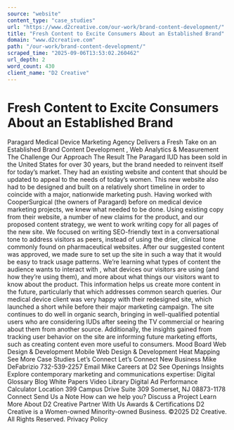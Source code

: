 ```yaml
---
source: "website"
content_type: "case_studies"
url: "https://www.d2creative.com/our-work/brand-content-development/"
title: "Fresh Content to Excite Consumers About an Established Brand"
domain: "www.d2creative.com"
path: "/our-work/brand-content-development/"
scraped_time: "2025-09-06T13:53:02.260462"
url_depth: 2
word_count: 430
client_name: "D2 Creative"
---
```


# Fresh Content to Excite Consumers About an Established Brand

Paragard Medical Device Marketing Agency Delivers a Fresh Take on an Established Brand Content Development , Web Analytics & Measurement The Challenge Our Approach The Result The Paragard IUD has been sold in the United States for over 30 years, but the brand needed to reinvent itself for today’s market. They had an existing website and content that should be updated to appeal to the needs of today’s women. This new website also had to be designed and built on a relatively short timeline in order to coincide with a major, nationwide marketing push. Having worked with CooperSurgical (the owners of Paragard) before on medical device marketing projects, we knew what needed to be done. Using existing copy from their website, a number of new claims for the product, and our proposed content strategy, we went to work writing copy for all pages of the new site. We focused on writing SEO-friendly text in a conversational tone to address visitors as peers, instead of using the drier, clinical tone commonly found on pharmaceutical websites. After our suggested content was approved, we made sure to set up the site in such a way that it would be easy to track usage patterns. We’re learning what types of content the audience wants to interact with , what devices our visitors are using (and how they’re using them), and more about what things our visitors want to know about the product. This information helps us create more content in the future, particularly that which addresses common search queries. Our medical device client was very happy with their redesigned site, which launched a short while before their major marketing campaign. The site continues to do well in organic search, bringing in well-qualified potential users who are considering IUDs after seeing the TV commercial or hearing about them from another source. Additionally, the insights gained from tracking user behavior on the site are informing future marketing efforts, such as creating content even more useful to consumers. Mood Board Web Design & Development Mobile Web Design & Development Heat Mapping See More Case Studies Let’s Connect Let’s Connect New Business Mike DeFabrizio 732-539-2257 Email Mike Careers at D2 See Openings Insights Explore contemporary marketing and communications expertise: Digital Glossary Blog White Papers Video Library Digital Ad Performance Calculator Location 399 Campus Drive Suite 309 Somerset, NJ
08873-1178 Connect Send Us a Note How can we help you? Discuss a Project Learn More About D2 Creative Partner With Us Awards & Certifications D2 Creative is a Women-owned Minority-owned Business. ©2025 D2 Creative. All Rights Reserved. Privacy Policy